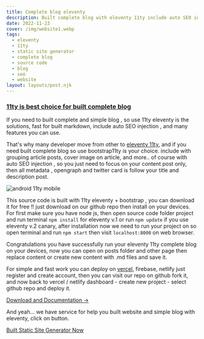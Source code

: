 ```yaml
---
title: Complete blog eleventy
description: Built complete blog with eleventy 11ty include auto SEO injection make your website powerfull.
date: 2022-11-23
cover: /img/website1.webp
tags:
  - eleventy
  - 11ty
  - static site generator
  - complete blog
  - source code
  - blog
  - seo
  - website
layout: layouts/post.njk
---
```


### [11ty is best choice for built complete blog]({{page.url}})

If you need to built complete and simple blog , so use 11ty eleventy is the solutions, fast for built markdown, include auto SEO injection , and many features you can use.

That's why many developer move from other to [eleventy 11ty](https://11ty.dev), and if you need built complete blog so use bootstrap11ty is your choice. include with grouping article posts, cover image on article, and more.. of course with auto SEO injection , so you just need to focus on your content post only, then all metadata , opengraph and twitter card is follow your title and description post.

![android 11ty mobile](/img/bootstrap11tyblog.webp)

This source code is built with 11ty eleventy + bootstrap , you can download it for free !! just download on our github repo then install on your devices. For first make sure you have node js, then open source code folder project and run terminal `npm install` for eleventy v.1 or run `npm update` if you use eleventy v.2 canary, after installation now we need to run your project on so open terminal and run `npm start` then visit `localhost:8000` on web browser.

Congratulations you have successfully run your eleventy 11ty complete blog on your devices, now you can open on posts folder and other page then replace content or create new content with .md files and save it.

For simple and fast work you can deploy on [vercel](https://vercel.com), firebase, netlify just register and create account, then you can visit our repo on github fork it, and now back to vercel / netlify dashboard - create new project - select github repo and deploy it.

[Download and Documentation  →](https://www.hockeycomputindo.com/2022/03/eleventy-bootstrap-web-template-seo.html)

And yeah... we have service for help you built website and simple blog with eleventy, click on button.

<a href="https://www.fiverr.com/creativitas/design-your-modern-website-using-jekyll" class="btn btn-dark black text-white">Built Static Site Generator Now</a>